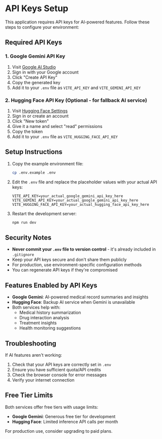 # API Keys Setup

This application requires API keys for AI-powered features. Follow these steps to configure your environment:

## Required API Keys

### 1. Google Gemini API Key
1. Visit [Google AI Studio](https://makersuite.google.com/app/apikey)
2. Sign in with your Google account
3. Click "Create API Key"
4. Copy the generated key
5. Add it to your `.env` file as `VITE_API_KEY` and `VITE_GEMINI_API_KEY`

### 2. Hugging Face API Key (Optional - for fallback AI service)
1. Visit [Hugging Face Settings](https://huggingface.co/settings/tokens)
2. Sign in or create an account
3. Click "New token"
4. Give it a name and select "read" permissions
5. Copy the token
6. Add it to your `.env` file as `VITE_HUGGING_FACE_API_KEY`

## Setup Instructions

1. Copy the example environment file:
   ```bash
   cp .env.example .env
   ```

2. Edit the `.env` file and replace the placeholder values with your actual API keys:
   ```env
   VITE_API_KEY=your_actual_google_gemini_api_key_here
   VITE_GEMINI_API_KEY=your_actual_google_gemini_api_key_here
   VITE_HUGGING_FACE_API_KEY=your_actual_hugging_face_api_key_here
   ```

3. Restart the development server:
   ```bash
   npm run dev
   ```

## Security Notes

- **Never commit your `.env` file to version control** - it's already included in `.gitignore`
- Keep your API keys secure and don't share them publicly
- For production, use environment-specific configuration methods
- You can regenerate API keys if they're compromised

## Features Enabled by API Keys

- **Google Gemini**: AI-powered medical record summaries and insights
- **Hugging Face**: Backup AI service when Gemini is unavailable
- Both services help with:
  - Medical history summarization
  - Drug interaction analysis
  - Treatment insights
  - Health monitoring suggestions

## Troubleshooting

If AI features aren't working:
1. Check that your API keys are correctly set in `.env`
2. Ensure you have sufficient quota/API credits
3. Check the browser console for error messages
4. Verify your internet connection

## Free Tier Limits

Both services offer free tiers with usage limits:
- **Google Gemini**: Generous free tier for development
- **Hugging Face**: Limited inference API calls per month

For production use, consider upgrading to paid plans.